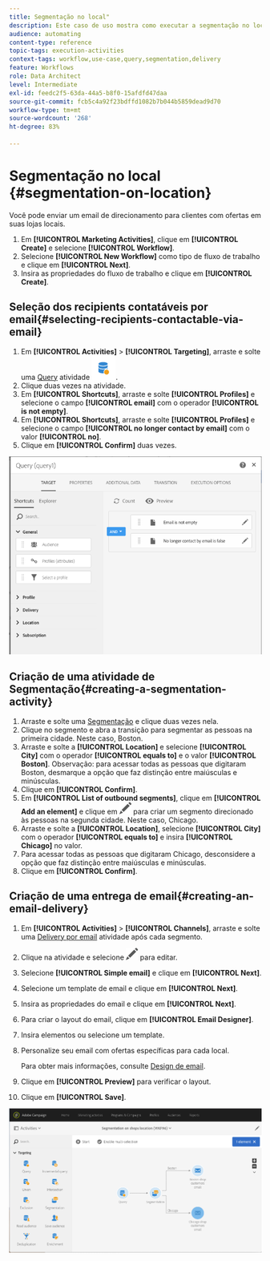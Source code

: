 ```yaml
---
title: Segmentação no local"
description: Este caso de uso mostra como executar a segmentação no local.
audience: automating
content-type: reference
topic-tags: execution-activities
context-tags: workflow,use-case,query,segmentation,delivery
feature: Workflows
role: Data Architect
level: Intermediate
exl-id: feedc2f5-63da-44a5-b8f0-15afdfd47daa
source-git-commit: fcb5c4a92f23bdffd1082b7b044b5859dead9d70
workflow-type: tm+mt
source-wordcount: '268'
ht-degree: 83%

---
```


# Segmentação no local {#segmentation-on-location}

Você pode enviar um email de direcionamento para clientes com ofertas em suas lojas locais.

1. Em **[!UICONTROL Marketing Activities]**, clique em **[!UICONTROL Create]** e selecione **[!UICONTROL Workflow]**.
1. Selecione **[!UICONTROL New Workflow]** como tipo de fluxo de trabalho e clique em **[!UICONTROL Next]**.
1. Insira as propriedades do fluxo de trabalho e clique em **[!UICONTROL Create]**.

## Seleção dos recipients contatáveis por email{#selecting-recipients-contactable-via-email}

1. Em **[!UICONTROL Activities]** > **[!UICONTROL Targeting]**, arraste e solte uma [Query](../../automating/using/query.md) atividade ![](assets/query.png).
1. Clique duas vezes na atividade.
1. Em **[!UICONTROL Shortcuts]**, arraste e solte **[!UICONTROL Profiles]** e selecione o campo **[!UICONTROL email]** com o operador **[!UICONTROL is not empty]**.
1. Em **[!UICONTROL Shortcuts]**, arraste e solte **[!UICONTROL Profiles]** e selecione o campo **[!UICONTROL no longer contact by email]** com o valor **[!UICONTROL no]**.
1. Clique em **[!UICONTROL Confirm]** duas vezes.

![](assets/wf-complement-query.png)

## Criação de uma atividade de Segmentação{#creating-a-segmentation-activity}

1. Arraste e solte uma [Segmentação](../../automating/using/segmentation.md) e clique duas vezes nela.
1. Clique no segmento e abra a transição para segmentar as pessoas na primeira cidade. Neste caso, Boston.
1. Arraste e solte a **[!UICONTROL Location]** e selecione **[!UICONTROL City]** com o operador **[!UICONTROL equals to]** e o valor **[!UICONTROL Boston]**.
Observação: para acessar todas as pessoas que digitaram Boston, desmarque a opção que faz distinção entre maiúsculas e minúsculas.
1. Clique em **[!UICONTROL Confirm]**.
1. Em **[!UICONTROL List of outbound segments]**, clique em **[!UICONTROL Add an element]** e clique em ![](assets/edit_darkgrey-24px.png) para criar um segmento direcionado às pessoas na segunda cidade. Neste caso, Chicago.
1. Arraste e solte a **[!UICONTROL Location]**, selecione **[!UICONTROL City]** com o operador **[!UICONTROL equals to]** e insira **[!UICONTROL Chicago]** no valor.
1. Para acessar todas as pessoas que digitaram Chicago, desconsidere a opção que faz distinção entre maiúsculas e minúsculas.
1. Clique em **[!UICONTROL Confirm]**.

## Criação de uma entrega de email{#creating-an-email-delivery}

1. Em **[!UICONTROL Activities]** > **[!UICONTROL Channels]**, arraste e solte uma [Delivery por email](../../automating/using/email-delivery.md) atividade após cada segmento.
1. Clique na atividade e selecione ![](assets/edit_darkgrey-24px.png) para editar.
1. Selecione **[!UICONTROL Simple email]** e clique em **[!UICONTROL Next]**.
1. Selecione um template de email e clique em **[!UICONTROL Next]**.
1. Insira as propriedades do email e clique em **[!UICONTROL Next]**.
1. Para criar o layout do email, clique em **[!UICONTROL Email Designer]**.
1. Insira elementos ou selecione um template.
1. Personalize seu email com ofertas específicas para cada local.

   Para obter mais informações, consulte [Design de email](../../designing/using/designing-from-scratch.md#designing-an-email-content-from-scratch).

1. Clique em **[!UICONTROL Preview]** para verificar o layout.
1. Clique em **[!UICONTROL Save]**.

![](assets/wf-segmentation-location.png)
